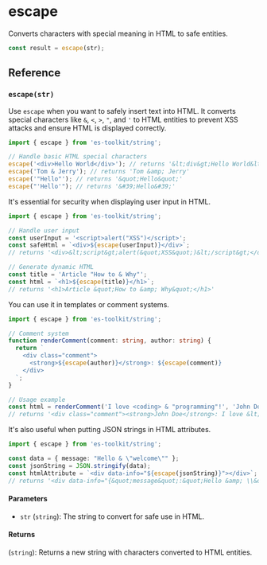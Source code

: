 # escape

Converts characters with special meaning in HTML to safe entities.

```typescript
const result = escape(str);
```

## Reference

### `escape(str)`

Use `escape` when you want to safely insert text into HTML. It converts special characters like `&`, `<`, `>`, `"`, and `'` to HTML entities to prevent XSS attacks and ensure HTML is displayed correctly.

```typescript
import { escape } from 'es-toolkit/string';

// Handle basic HTML special characters
escape('<div>Hello World</div>'); // returns '&lt;div&gt;Hello World&lt;/div&gt;'
escape('Tom & Jerry'); // returns 'Tom &amp; Jerry'
escape('"Hello"'); // returns '&quot;Hello&quot;'
escape("'Hello'"); // returns '&#39;Hello&#39;'
```

It's essential for security when displaying user input in HTML.

```typescript
import { escape } from 'es-toolkit/string';

// Handle user input
const userInput = '<script>alert("XSS")</script>';
const safeHtml = `<div>${escape(userInput)}</div>`;
// returns '<div>&lt;script&gt;alert(&quot;XSS&quot;)&lt;/script&gt;</div>'

// Generate dynamic HTML
const title = 'Article "How to & Why"';
const html = `<h1>${escape(title)}</h1>`;
// returns '<h1>Article &quot;How to &amp; Why&quot;</h1>'
```

You can use it in templates or comment systems.

```typescript
import { escape } from 'es-toolkit/string';

// Comment system
function renderComment(comment: string, author: string) {
  return `
    <div class="comment">
      <strong>${escape(author)}</strong>: ${escape(comment)}
    </div>
  `;
}

// Usage example
const html = renderComment('I love <coding> & "programming"!', 'John Doe');
// returns '<div class="comment"><strong>John Doe</strong>: I love &lt;coding&gt; &amp; &quot;programming&quot;!</div>'
```

It's also useful when putting JSON strings in HTML attributes.

```typescript
import { escape } from 'es-toolkit/string';

const data = { message: "Hello & \"welcome\"" };
const jsonString = JSON.stringify(data);
const htmlAttribute = `<div data-info="${escape(jsonString)}"></div>`;
// returns '<div data-info="{&quot;message&quot;:&quot;Hello &amp; \\&quot;welcome\\&quot;&quot;}"></div>'
```

#### Parameters

- `str` (`string`): The string to convert for safe use in HTML.

#### Returns

(`string`): Returns a new string with characters converted to HTML entities.
